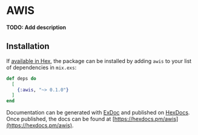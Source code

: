 # AWIS

**TODO: Add description**

## Installation

If [available in Hex](https://hex.pm/docs/publish), the package can be installed
by adding `awis` to your list of dependencies in `mix.exs`:

```elixir
def deps do
  [
    {:awis, "~> 0.1.0"}
  ]
end
```

Documentation can be generated with [ExDoc](https://github.com/elixir-lang/ex_doc)
and published on [HexDocs](https://hexdocs.pm). Once published, the docs can
be found at [https://hexdocs.pm/awis](https://hexdocs.pm/awis).

